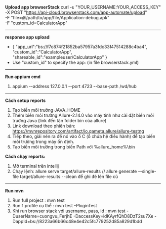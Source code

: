 **Upload app browserStack**
curl -u "YOUR_USERNAME:YOUR_ACCESS_KEY" \
-X POST "https://api-cloud.browserstack.com/app-automate/upload" \
-F "file=@/path/to/app/file/Application-debug.apk" \
-F "custom_id=CalculatorApp"
** **
**response app upload**
- {
  "app_url":"bs://f7c874f21852ba57957a3fdc33f47514288c4ba4",
  "custom_id":"CalculatorApp",
  "shareable_id":"exampleuser/CalculatorApp"
  }
- Use "custom_id" to specify the app: (in file browserstack.yml)
** **
**Run appium cmd**

1. appium --address 127.0.0.1 --port 4723 --base-path /wd/hub

** **
**Cách setup reports**
1. Tạo biến môi trường JAVA_HOME
2. Thêm biến môi trường Allure-2.14.0 vào máy tính như cài đặt biến môi trường Java (link đến tận folder bin của allure)
3. Link download theo phiên bản: https://mvnrepository.com/artifact/io.qameta.allure/allure-testng
4. Tiếp theo, giải nén ra để nó vào ổ C (ổ chứa hệ điều hành) để tạo biến môi trường trong máy ổn định.
5. Tạo biến môi trường trong biến Path với %allure_home%\bin

**Cách chạy reports:**
1. Mở terminal trên intellij
2. Chạy lệnh: allure serve target/allure-results
   //  allure generate --single-file target/allure-results --clean      để ghi đè lên file cũ
** **
**Run mvn**
1. Run full project :
   mvn test
2. Run 1 profile cụ thể :
   mvn test -PloginTest
3. Khi run browser stack với username, pass, id :
   mvn test -DuserName=cuongvu_FerjhE -DaccessKey=idKAyrfQhD8DzT2su7Xe -DappId=bs://8223a66b66c48e4e42c5fc779252d85a829d1bdd